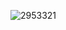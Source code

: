 ![2953321](https://github.com/Muhammadbilal1257727/Muhammadbilal1257727/assets/153519930/4845f231-d426-4ebe-a2a2-b654c2f8a256)
